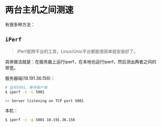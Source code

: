 # 两台主机之间测速

有很多种方法：

## `iPerf`
> iPerf是跨平台的工具，Linux/Unix平台都能很简单就安装好了。

具体做法就是：在服务器上运行iperf，在本地也运行iperf，然后测出两者之间的带宽。

服务器端(18.191.36.156)：
```sh
# 监听5001，等待客户端
$ iperf -s -L 5001

>> Server listening on TCP port 5001
```

本机：
```sh
$ iperf -c -p 5001 18.191.36.156
```